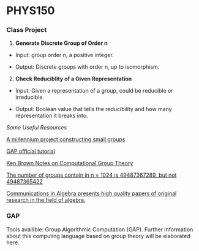 # PHYS150
### Class Project

1. **Generate Discrete Group of Order n**

- Input: group order n, a positive integer.


- Output: Discrete groups with order n, up to isomorphism.



2. **Check Reduciblity of a Given Representation**

- Input: Given a representation of a group, could be reducible or irreducible.


- Output: Boolean value that tells the reducibility and how many representation it breaks into.



*Some Useful Resources*

[A millennium project constructing small groups](https://www.math.auckland.ac.nz/~obrien/research/2000.pdf)

[GAP official tutorial](https://docs.gap-system.org/doc/tut/chap0_mj.html)<br>

[Ken Brown Notes on Computational Group Theory](https://pi.math.cornell.edu/~kbrown/notes.html)<br>

[The number of groups contain in n = 1024 is 49487367289, but not 49487365422](https://www.tandfonline.com/doi/full/10.1080/00927872.2021.2006680)

[Communications in Algebra presents high quality papers of original research in the field of algebra.](https://www.tandfonline.com/journals/lagb20)

### GAP

Tools availible: Group Algorithmic Computation (GAP). Further information about this computing language based on group theory will be elaborated here.<br>



